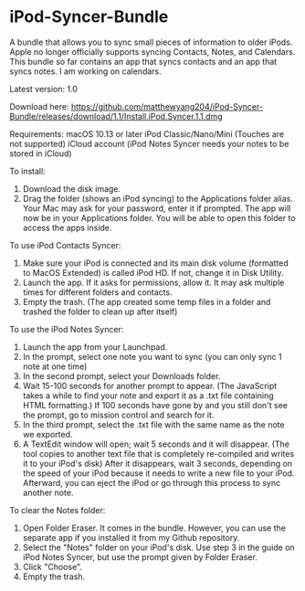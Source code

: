 # iPod-Syncer-Bundle
A bundle that allows you to sync small pieces of information to older iPods. Apple no longer officially supports syncing Contacts, Notes, and Calendars. This bundle so far contains an app that syncs contacts and an app that syncs notes. I am working on calendars.

Latest version: 1.0

Download here:
https://github.com/matthewyang204/iPod-Syncer-Bundle/releases/download/1.1/Install.iPod.Syncer.1.1.dmg

Requirements:
macOS 10.13 or later
iPod Classic/Nano/Mini (Touches are not supported)
iCloud account (iPod Notes Syncer needs your notes to be stored in iCloud)

To install:
1. Download the disk image.
2. Drag the folder (shows an iPod syncing) to the Applications folder alias. Your Mac may ask for your password, enter it if prompted. The app will now be in your Applications folder. You will be able to open this folder to access the apps inside.

To use iPod Contacts Syncer:
1. Make sure your iPod is connected and its main disk volume (formatted to MacOS Extended) is called iPod HD. If not, change it in Disk Utility.
2. Launch the app. If it asks for permissions, allow it. It may ask multiple times for different folders and contacts.
3. Empty the trash. (The app created some temp files in a folder and trashed the folder to clean up after itself)

To use the iPod Notes Syncer:
1. Launch the app from your Launchpad.
2. In the prompt, select one note you want to sync (you can only sync 1 note at one time)
3. In the second prompt, select your Downloads folder.
4. Wait 15-100 seconds for another prompt to appear. (The JavaScript takes a while to find your note and export it as a .txt file containing HTML formatting.) If 100 seconds have gone by and you still don't see the prompt, go to mission control and search for it.
5. In the third prompt, select the .txt file with the same name as the note we exported.
6. A TextEdit window will open; wait 5 seconds and it will disappear. (The tool copies to another text file that is completely re-compiled and writes it to your iPod's disk) After it disappears, wait 3 seconds, depending on the speed of your iPod because it needs to write a new file to your iPod. Afterward, you can eject the iPod or go through this process to sync another note.

To clear the Notes folder:
1. Open Folder Eraser. It comes in the bundle. However, you can use the separate app if you installed it from my Github repository.
2. Select the "Notes" folder on your iPod's disk. Use step 3 in the guide on iPod Notes Syncer, but use the prompt given by Folder Eraser.
3. Click "Choose".
4. Empty the trash.
